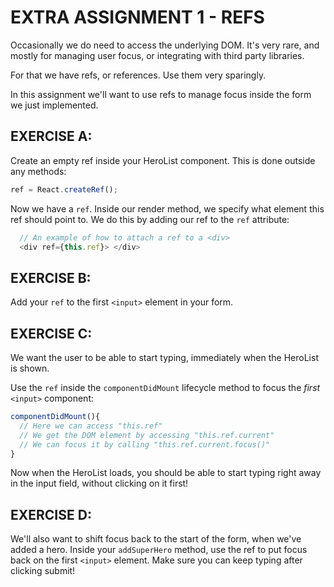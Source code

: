 # EXTRA ASSIGNMENT 1 - REFS
Occasionally we do need to access the underlying DOM. It's very rare,
and mostly for managing user focus, or integrating with third party libraries.

For that we have refs, or references. Use them very sparingly.

In this assignment we'll want to use refs to manage focus inside the form we just implemented.

## EXERCISE A:

Create an empty ref inside your HeroList component. This is done outside any methods:
```js
ref = React.createRef();
```

Now we have a `ref`. Inside our render method, we specify what element this ref should point to.
We do this by adding our ref to the `ref` attribute:
```js
  // An example of how to attach a ref to a <div> 
  <div ref={this.ref}> </div>
```

## EXERCISE B:
Add your `ref` to the first `<input>` element in your form.

## EXERCISE C:
We want the user to be able to start typing, immediately when the HeroList is shown.

Use the `ref` inside the `componentDidMount` lifecycle method
to focus the *first* `<input>` component:
```js
componentDidMount(){
  // Here we can access "this.ref"
  // We get the DOM element by accessing "this.ref.current"
  // We can focus it by calling "this.ref.current.focus()"
}
```

Now when the HeroList loads, you should be able to start typing right away in the input field, without clicking on it first!

## EXERCISE D:
We'll also want to shift focus back to the start of the form, when we've added a hero.
Inside your `addSuperHero` method, use the ref to put focus back on the first `<input>` element.
Make sure you can keep typing after clicking submit!
